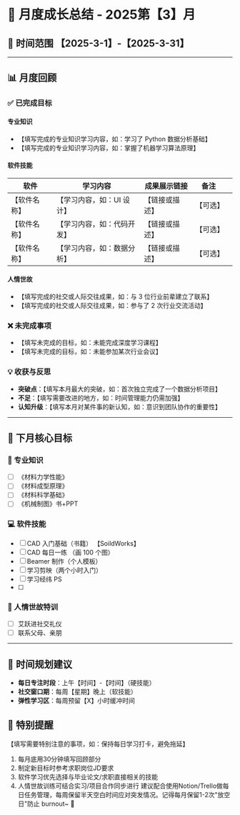 # 🌟 月度成长总结 - 2025第【3】月  
## 📅 时间范围 【2025-3-1】-【2025-3-31】  

---

## 📊 月度回顾  

### ✅ 已完成目标  
#### 专业知识  
- 【填写完成的专业知识学习内容，如：学习了 Python 数据分析基础】  
- 【填写完成的专业知识学习内容，如：掌握了机器学习算法原理】  

#### 软件技能  
| 软件     | 学习内容           | 成果展示链接  | 备注   |     |
| ------ | -------------- | ------- | ---- | --- |
| 【软件名称】 | 【学习内容，如：UI 设计】 | 【链接或描述】 | 【可选】 |     |
| 【软件名称】 | 【学习内容，如：代码开发】  | 【链接或描述】 | 【可选】 |     |
| 【软件名称】 | 【学习内容，如：数据分析】  | 【链接或描述】 | 【可选】 |     |

#### 人情世故  
- 【填写完成的社交或人际交往成果，如：与 3 位行业前辈建立了联系】  
- 【填写完成的社交或人际交往成果，如：参与了 2 次行业交流活动】  

### ❌ 未完成事项  
- 【填写未完成的目标，如：未能完成深度学习课程】  
- 【填写未完成的目标，如：未能参加某次行业会议】  

### 💡 收获与反思  
- **突破点**：【填写本月最大的突破，如：首次独立完成了一个数据分析项目】  
- **不足**：【填写需要改进的地方，如：时间管理能力仍需加强】  
- **认知升级**：【填写本月对某件事的新认知，如：意识到团队协作的重要性】  

---

## 🎯 下月核心目标  

### 🧠 专业知识  
- [ ] 《材料力学性能》 
- [ ] 《材料成型原理》
- [ ] 《材料科学基础》 
- [ ] 《机械制图》书+PPT 
### 💻 软件技能  
- [ ] CAD 入门基础（书籍）   【SoildWorks】
- [ ] CAD 每日一练 （画 100 个图） 
- [ ] Beamer 制作（个人模板） 
- [ ] 学习剪映（两个小时入门） 
- [ ] 学习经纬 PS 
- [ ] 

### 🤝 人情世故特训  
- [ ] 艾跃进社交礼仪 
- [ ] 联系父母、亲朋 

---

## 📅 时间规划建议  
- **每日专注时段**：上午【时间】-【时间】（硬技能）  
- **社交窗口期**：每周【星期】晚上（软技能）  
- **弹性学习区**：每周预留【X】小时缓冲时间  
## 🔔 特别提醒  
【填写需要特别注意的事项，如：保持每日学习打卡，避免拖延】  
  
 1. 每月底用30分钟填写回顾部分 
2. 制定新目标时参考求职岗位JD要求 
3. 软件学习优先选择与毕业论文/求职直接相关的技能 
4. 人情世故训练可结合实习/项目合作同步进行 建议配合使用Notion/Trello做每日任务管理，每周保留半天空白时间应对突发情况。记得每月保留1-2次"放空日"防止 burnout~ 💪